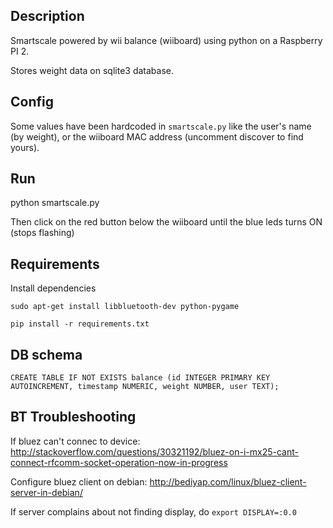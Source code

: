 ## Description

Smartscale powered by wii balance (wiiboard) using python on a Raspberry PI 2.

Stores weight data on sqlite3 database.

## Config

Some values have been hardcoded in `smartscale.py` like the user's name (by weight),
or the wiiboard MAC address (uncomment discover to find yours).

## Run

python smartscale.py

Then click on the red button below the wiiboard until the blue leds turns ON (stops flashing)

## Requirements

Install dependencies

```
sudo apt-get install libbluetooth-dev python-pygame

pip install -r requirements.txt
```

## DB schema

    CREATE TABLE IF NOT EXISTS balance (id INTEGER PRIMARY KEY AUTOINCREMENT, timestamp NUMERIC, weight NUMBER, user TEXT);

## BT Troubleshooting

If bluez can't connec to device: http://stackoverflow.com/questions/30321192/bluez-on-i-mx25-cant-connect-rfcomm-socket-operation-now-in-progress

Configure bluez client on debian: http://bediyap.com/linux/bluez-client-server-in-debian/

If server complains about not finding display, do `export DISPLAY=:0.0`
